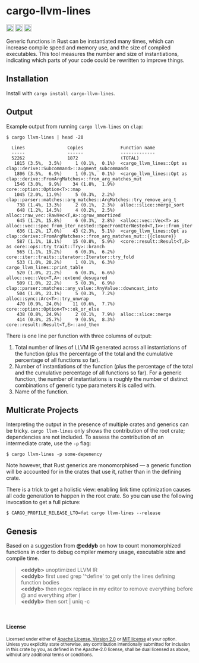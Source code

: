 # cargo-llvm-lines

[<img alt="github" src="https://img.shields.io/badge/github-dtolnay/cargo--llvm--lines-8da0cb?style=for-the-badge&labelColor=555555&logo=github" height="20">](https://github.com/dtolnay/cargo-llvm-lines)
[<img alt="crates.io" src="https://img.shields.io/crates/v/cargo-llvm-lines.svg?style=for-the-badge&color=fc8d62&logo=rust" height="20">](https://crates.io/crates/cargo-llvm-lines)
[<img alt="build status" src="https://img.shields.io/github/actions/workflow/status/dtolnay/cargo-llvm-lines/ci.yml?branch=master&style=for-the-badge" height="20">](https://github.com/dtolnay/cargo-llvm-lines/actions?query=branch%3Amaster)

Generic functions in Rust can be instantiated many times, which can increase
compile speed and memory use, and the size of compiled executables. This tool
measures the number and size of instantiations, indicating which parts of your
code could be rewritten to improve things.

## Installation

Install with `cargo install cargo-llvm-lines`.

## Output

Example output from running `cargo llvm-lines` on `clap`:

```console
$ cargo llvm-lines | head -20

  Lines                Copies              Function name
  -----                ------              -------------
  52262                1872                (TOTAL)
   1815 (3.5%,  3.5%)     1 (0.1%,  0.1%)  <cargo_llvm_lines::Opt as clap::derive::Subcommand>::augment_subcommands
   1806 (3.5%,  6.9%)     1 (0.1%,  0.1%)  <cargo_llvm_lines::Opt as clap::derive::FromArgMatches>::from_arg_matches_mut
   1546 (3.0%,  9.9%)    34 (1.8%,  1.9%)  core::option::Option<T>::map
   1045 (2.0%, 11.9%)     5 (0.3%,  2.2%)  clap::parser::matches::arg_matches::ArgMatches::try_remove_arg_t
    738 (1.4%, 13.3%)     2 (0.1%,  2.3%)  alloc::slice::merge_sort
    648 (1.2%, 14.5%)     4 (0.2%,  2.5%)  alloc::raw_vec::RawVec<T,A>::grow_amortized
    645 (1.2%, 15.8%)     6 (0.3%,  2.8%)  <alloc::vec::Vec<T> as alloc::vec::spec_from_iter_nested::SpecFromIterNested<T,I>>::from_iter
    636 (1.2%, 17.0%)    43 (2.3%,  5.1%)  <cargo_llvm_lines::Opt as clap::derive::FromArgMatches>::from_arg_matches_mut::{{closure}}
    587 (1.1%, 18.1%)    15 (0.8%,  5.9%)  <core::result::Result<T,E> as core::ops::try_trait::Try>::branch
    565 (1.1%, 19.2%)     6 (0.3%,  6.2%)  core::iter::traits::iterator::Iterator::try_fold
    533 (1.0%, 20.2%)     1 (0.1%,  6.3%)  cargo_llvm_lines::print_table
    520 (1.0%, 21.2%)     6 (0.3%,  6.6%)  alloc::vec::Vec<T,A>::extend_desugared
    509 (1.0%, 22.2%)     5 (0.3%,  6.9%)  clap::parser::matches::any_value::AnyValue::downcast_into
    504 (1.0%, 23.1%)     5 (0.3%,  7.2%)  alloc::sync::Arc<T>::try_unwrap
    470 (0.9%, 24.0%)    11 (0.6%,  7.7%)  core::option::Option<T>::ok_or_else
    438 (0.8%, 24.9%)     2 (0.1%,  7.9%)  alloc::slice::merge
    414 (0.8%, 25.7%)     9 (0.5%,  8.3%)  core::result::Result<T,E>::and_then
```

There is one line per function with three columns of output:

1. Total number of lines of LLVM IR generated across all instantiations of the
   function (plus the percentage of the total and the cumulative percentage
   of all functions so far).
2. Number of instantiations of the function (plus the percentage of the total
   and the cumulative percentage of all functions so far). For a generic
   function, the number of instantiations is roughly the number of distinct
   combinations of generic type parameters it is called with.
3. Name of the function.

## Multicrate Projects

Interpreting the output in the presence of multiple crates and generics can be
tricky. `cargo llvm-lines` only shows the contribution of the root crate;
dependencies are not included. To assess the contribution of an intermediate
crate, use the `-p` flag:

```console
$ cargo llvm-lines -p some-depenency
```

Note however, that Rust generics are monomorphised &mdash; a generic function
will be accounted for in the crates that use it, rather than in the defining
crate.

There is a trick to get a holistic view: enabling link time optimization causes
all code generation to happen in the root crate. So you can use the following
invocation to get a full picture:

```console
$ CARGO_PROFILE_RELEASE_LTO=fat cargo llvm-lines --release
```

## Genesis

Based on a suggestion from **@eddyb** on how to count monomorphized functions
in order to debug compiler memory usage, executable size and compile time.

> **\<eddyb>** unoptimized LLVM IR<br>
> **\<eddyb>** first used grep '^define' to get only the lines defining function bodies<br>
> **\<eddyb>** then regex replace in my editor to remove everything before @ and everything after (<br>
> **\<eddyb>** then sort | uniq -c<br>

<br>

#### License

<sup>
Licensed under either of <a href="LICENSE-APACHE">Apache License, Version
2.0</a> or <a href="LICENSE-MIT">MIT license</a> at your option.
</sup>

<br>

<sub>
Unless you explicitly state otherwise, any contribution intentionally submitted
for inclusion in this crate by you, as defined in the Apache-2.0 license, shall
be dual licensed as above, without any additional terms or conditions.
</sub>
